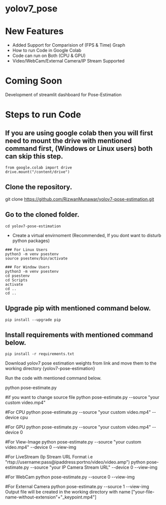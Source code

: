 # yolov7_pose

# New Features
 - Added Support for Comparision of (FPS & Time) Graph
 - How to run Code in Google Colab
 - Code can run on Both (CPU & GPU)
 - Video/WebCam/External Camera/IP Stream Supported

# Coming Soon
Development of streamlit dashboard for Pose-Estimation

# Steps to run Code
 ## If you are using google colab then you will first need to mount the drive with mentioned command first, (Windows or Linux users) both can skip this step.
``` 
from google.colab import drive
drive.mount("/content/drive")
```
 ## Clone the repository.
 git clone https://github.com/RizwanMunawar/yolov7-pose-estimation.git

 ## Go to the cloned folder.
 ```
 cd yolov7-pose-estimation
 ```
- Create a virtual envirnoment (Recommended, If you dont want to disturb python packages)
```
### For Linux Users
python3 -m venv psestenv
source psestenv/bin/activate

### For Window Users
python3 -m venv psestenv
cd psestenv
cd Scripts
activate
cd ..
cd ..
```

## Upgrade pip with mentioned command below.
```
pip install --upgrade pip
```

## Install requirements with mentioned command below.
```
pip install -r requirements.txt
```

Download yolov7 pose estimation weights from link and move them to the working directory {yolov7-pose-estimation}

Run the code with mentioned command below.

python pose-estimate.py

#if you want to change source file
python pose-estimate.py --source "your custom video.mp4"

#For CPU
python pose-estimate.py --source "your custom video.mp4" --device cpu

#For GPU
python pose-estimate.py --source "your custom video.mp4" --device 0

#For View-Image
python pose-estimate.py --source "your custom video.mp4" --device 0 --view-img

#For LiveStream (Ip Stream URL Format i.e "rtsp://username:pass@ipaddress:portno/video/video.amp")
python pose-estimate.py --source "your IP Camera Stream URL" --device 0 --view-img

#For WebCam
python pose-estimate.py --source 0 --view-img

#For External Camera
python pose-estimate.py --source 1 --view-img
Output file will be created in the working directory with name ["your-file-name-without-extension"+"_keypoint.mp4"]
